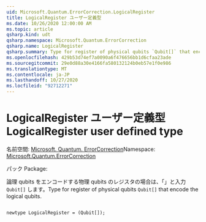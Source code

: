 ```yaml
---
uid: Microsoft.Quantum.ErrorCorrection.LogicalRegister
title: LogicalRegister ユーザー定義型
ms.date: 10/26/2020 12:00:00 AM
ms.topic: article
qsharp.kind: udt
qsharp.namespace: Microsoft.Quantum.ErrorCorrection
qsharp.name: LogicalRegister
qsharp.summary: Type for register of physical qubits `Qubit[]` that encode the logical qubits.
ms.openlocfilehash: 429b53d74ef7a0090a6f476656bb1d6cfaa23ade
ms.sourcegitcommit: 29e0d88a30e4166fa580132124b0eb57e1f0e986
ms.translationtype: MT
ms.contentlocale: ja-JP
ms.lasthandoff: 10/27/2020
ms.locfileid: "92712271"
---
```

# <a name="logicalregister-user-defined-type"></a><span data-ttu-id="6d64e-102">LogicalRegister ユーザー定義型</span><span class="sxs-lookup"><span data-stu-id="6d64e-102">LogicalRegister user defined type</span></span>

<span data-ttu-id="6d64e-103">名前空間: [Microsoft. Quantum. ErrorCorrection](xref:Microsoft.Quantum.ErrorCorrection)</span><span class="sxs-lookup"><span data-stu-id="6d64e-103">Namespace: [Microsoft.Quantum.ErrorCorrection](xref:Microsoft.Quantum.ErrorCorrection)</span></span>

<span data-ttu-id="6d64e-104">パック [](https://nuget.org/packages/)</span><span class="sxs-lookup"><span data-stu-id="6d64e-104">Package: [](https://nuget.org/packages/)</span></span>


<span data-ttu-id="6d64e-105">論理 qubits をエンコードする物理 qubits のレジスタの場合は、「」と入力 `Qubit[]` します。</span><span class="sxs-lookup"><span data-stu-id="6d64e-105">Type for register of physical qubits `Qubit[]` that encode the logical qubits.</span></span>

```qsharp

newtype LogicalRegister = (Qubit[]);
```

